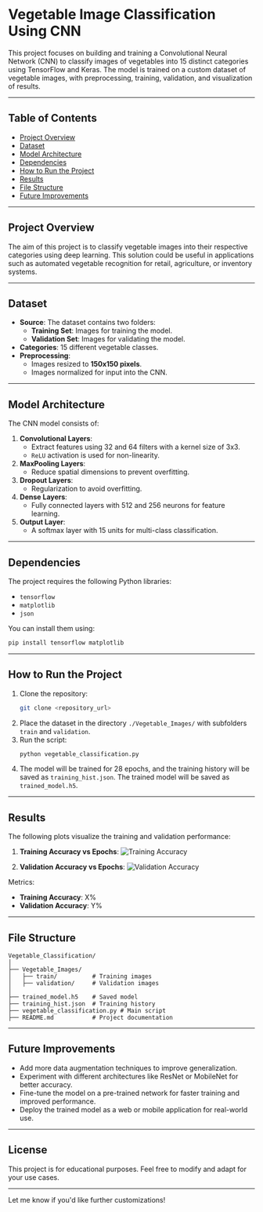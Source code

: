 # **Vegetable Image Classification Using CNN**

This project focuses on building and training a Convolutional Neural Network (CNN) to classify images of vegetables into 15 distinct categories using TensorFlow and Keras. The model is trained on a custom dataset of vegetable images, with preprocessing, training, validation, and visualization of results.

---

## **Table of Contents**
- [Project Overview](#project-overview)
- [Dataset](#dataset)
- [Model Architecture](#model-architecture)
- [Dependencies](#dependencies)
- [How to Run the Project](#how-to-run-the-project)
- [Results](#results)
- [File Structure](#file-structure)
- [Future Improvements](#future-improvements)

---

## **Project Overview**
The aim of this project is to classify vegetable images into their respective categories using deep learning. This solution could be useful in applications such as automated vegetable recognition for retail, agriculture, or inventory systems.

---

## **Dataset**
- **Source**: The dataset contains two folders:
  - **Training Set**: Images for training the model.
  - **Validation Set**: Images for validating the model.
- **Categories**: 15 different vegetable classes.
- **Preprocessing**:
  - Images resized to **150x150 pixels**.
  - Images normalized for input into the CNN.

---

## **Model Architecture**
The CNN model consists of:
1. **Convolutional Layers**:
   - Extract features using 32 and 64 filters with a kernel size of 3x3.
   - `ReLU` activation is used for non-linearity.
2. **MaxPooling Layers**:
   - Reduce spatial dimensions to prevent overfitting.
3. **Dropout Layers**:
   - Regularization to avoid overfitting.
4. **Dense Layers**:
   - Fully connected layers with 512 and 256 neurons for feature learning.
5. **Output Layer**:
   - A softmax layer with 15 units for multi-class classification.

---

## **Dependencies**
The project requires the following Python libraries:
- `tensorflow`
- `matplotlib`
- `json`

You can install them using:
```bash
pip install tensorflow matplotlib
```

---

## **How to Run the Project**
1. Clone the repository:
   ```bash
   git clone <repository_url>
   ```
2. Place the dataset in the directory `./Vegetable_Images/` with subfolders `train` and `validation`.
3. Run the script:
   ```bash
   python vegetable_classification.py
   ```
4. The model will be trained for 28 epochs, and the training history will be saved as `training_hist.json`. The trained model will be saved as `trained_model.h5`.

---

## **Results**
The following plots visualize the training and validation performance:
1. **Training Accuracy vs Epochs**:
   ![Training Accuracy](training_accuracy_plot.png)

2. **Validation Accuracy vs Epochs**:
   ![Validation Accuracy](validation_accuracy_plot.png)

Metrics:
- **Training Accuracy**: X%
- **Validation Accuracy**: Y%

---

## **File Structure**
```
Vegetable_Classification/
│
├── Vegetable_Images/
│   ├── train/          # Training images
│   ├── validation/     # Validation images
│
├── trained_model.h5    # Saved model
├── training_hist.json  # Training history
├── vegetable_classification.py # Main script
├── README.md           # Project documentation
```

---

## **Future Improvements**
- Add more data augmentation techniques to improve generalization.
- Experiment with different architectures like ResNet or MobileNet for better accuracy.
- Fine-tune the model on a pre-trained network for faster training and improved performance.
- Deploy the trained model as a web or mobile application for real-world use.

---

## **License**
This project is for educational purposes. Feel free to modify and adapt for your use cases.

--- 

Let me know if you'd like further customizations!
